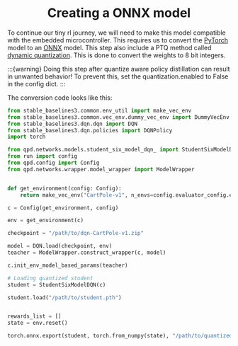 # <center>Creating a ONNX model</center>
To continue our tiny rl journey, we will need to make this model compatible with the embedded microcontroller. This requires us to convert the [PyTorch](https://pytorch.org) model to an [ONNX](https://onnx.ai/) model. This step also include a PTQ method called [dynamic quantization](https://onnxruntime.ai/docs/performance/model-optimizations/quantization.html#dynamic-quantization). This is done to convert the weights to 8 bit integers.

:::{warning}
Doing this step after quantize aware policy distillation can result in unwanted behavior! To prevent this, set the quantization.enabled to False in the config dict.
:::

The conversion code looks like this:
```python
from stable_baselines3.common.env_util import make_vec_env
from stable_baselines3.common.vec_env.dummy_vec_env import DummyVecEnv
from stable_baselines3.dqn.dqn import DQN
from stable_baselines3.dqn.policies import DQNPolicy
import torch

from qpd.networks.models.student_six_model_dqn_ import StudentSixModelDQN
from run import config
from qpd.config import Config
from qpd.networks.wrapper.model_wrapper import ModelWrapper


def get_environment(config: Config):
    return make_vec_env("CartPole-v1", n_envs=config.evaluator_config.env_workers, vec_env_cls=DummyVecEnv, env_kwargs={"render_mode": "human"})

c = Config(get_environment, config)

env = get_environment(c)

checkpoint = "/path/to/dqn-CartPole-v1.zip"

model = DQN.load(checkpoint, env)
teacher = ModelWrapper.construct_wrapper(c, model)

c.init_env_model_based_params(teacher)

# Loading quantized student
student = StudentSixModelDQN(c)

student.load("/path/to/student.pth")


rewards_list = []
state = env.reset()

torch.onnx.export(student, torch.from_numpy(state), "/path/to/quantized_student.onnx", verbose=True, input_names=["input_1"], output_names=["output_1"], opset_version=14, qat=True)
```